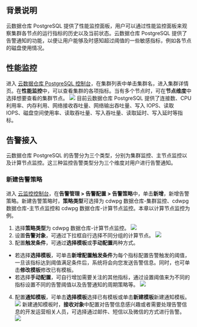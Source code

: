 ## 背景说明
云数据仓库 PostgreSQL 提供了性能监控面板，用户可以通过性能监控面板来观察集群各节点的运行指标的历史以及当前状态。云数据仓库 PostgreSQL 提供了告警通知的功能，以便让用户能够及时感知超过阈值的一些敏感指标，例如各节点的磁盘使用情况。

## 性能监控
进入 [云数据仓库 PostgreSQL 控制台](https://console.cloud.tencent.com/snova)，在集群列表中单击集群名，进入集群详情页。在**性能监控**中，可以查看集群的各项指标。当有多个节点时，可在**节点维度**中选择想要查看的集群节点。
![](https://main.qcloudimg.com/raw/db6dd6d113fee6cdae86b9ce9fa43b91.png)
目前云数据仓库 PostgreSQL 提供了连接数、CPU 利用率、内存利用、网络接收吞吐量、网络输出吞吐量、写入 IOPS、读取 IOPS、磁盘空间使用率、读取吞吐量、写入吞吐量、读取延时、写入延时等指标。

## 告警接入
云数据仓库 PostgreSQL 的告警分为三个类型，分别为集群监控、主节点监控以及计算节点监控。这三种监控告警类型分为三个维度对用户进行告警通知。

### 新建告警策略
进入 [云监控控制台](https://console.cloud.tencent.com/monitor/overview)，在**告警管理 > 告警配置 > 告警策略**中，单击**新增**，新增告警策略。新建告警策略时，**策略类型**可选择为 cdwpg 数据仓库-集群监控、cdwpg 数据仓库-主节点监控和 cdwpg 数据仓库-计算节点监控。本章以计算节点监控为例。
1. 选择**策略类型**为 cdwpg 数据仓库-计算节点监控。
![](https://main.qcloudimg.com/raw/594ef807f8989f9fb239e6874a63a98e.png)
2. 设置**告警对象**，可通过下拉框自行选择不同分组的计算节点。
![](https://main.qcloudimg.com/raw/f9b3f00aa31c7cf6870129fd86614509.png)
3. 配置**触发条件**，可通过**选择模板**或**手动配置**两种方式。
 - 若选择**选择模板**，可单击**新增配置触发条件**为每个指标配置告警触发的阈值，一旦该指标达到阈值满足条件后，系统将会向您发送告警信息。同时，也可单击**修改模板**修改已有模板。
 - 若选择**手动配置**，可自行增加需要关注的其他指标，通过设置阈值来为不同的指标设置不同的告警阈值以及告警通知的周期策略等。
![](https://main.qcloudimg.com/raw/1e87b7e12ad1c7ddbc4c0a90164e8353.png)
4. 配置**通知模板**，可单击**选择模板**选择已有模板或单击**新建模板**新建通知模板。
![](https://main.qcloudimg.com/raw/4b4373cac7b39476de9c349c5f4ac95b.png)
新建通知模板时，**接收对象**中配置对告警信息感兴趣或者需要处理告警信息的开发运营相关人员，可选择通过邮件、短信以及微信的方式进行告警。
![](https://main.qcloudimg.com/raw/c0c78eed73caee54fceb7ccdffe95346.png)
